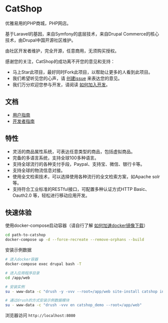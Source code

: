 # CatShop
优雅易用的PHP商城，PHP网店。 

基于Laravel的基因，来自Symfony的底层技术，来自Drupal Commerce的核心技术，由Drupal中国开源社区维护。

由社区开发者维护，完全开源，任意商用，无须购买授权。

感谢您的关注，CatShop的成功离不开您的意见和支持：
- 马上Star此项目，最好同时Fork此项目，以帮助让更多的人看到此项目。
- 我们希望听见您的心声，请 [创建issue](https://github.com/catworking/catshop/issues/new) 来表达您的意见。
- 我们万分欢迎您参与开发，请阅读 [如何加入开发]()。 

## 文档
- [用户指南](docs/user-guide/index.md)
- [开发者指南](docs/dev-guide/index.md)

## 特性
- 灵活的商品属性系统，可表达任意类型的商品，包括虚拟商品。
- 完备的多语言系统，支持全球100多种语言。
- 支持全球流行的各种支付手段，Paypal、支持宝、微信、银行卡等。
- 支持全球的物流信息对接。
- 使用全文检索技术，可以选择使用各种流行的全文检索方案，如Apache solr等。
- 支持符合工业标准的RESTful接口，可配置多种认证方式HTTP Basic、Oauth2.0 等，轻松进行移动应用开发。

## 快速体验

使用docker-compose启动容器（请自行了解 [如何加速docker镜像下载](https://www.baidu.com/s?wd=docker%E5%8A%A0%E9%80%9F)）
```bash
cd path-to-catshop
docker-compose up -d --force-recreate --remove-orphans --build
```

安装示例数据
```bash
# 进入docker容器
docker-compose exec drupal bash -T

# 进入应用程序目录
cd /app/web

# 安装实例
su - www-data -c "drush -y -vvv --root=/app/web site-install catshop install_configure_form.site_default_country=CN install_configure_form.enable_update_status_emails=NULL --db-url=mysql://root:123@mysql:3306/drupal --account-name=admin --account-pass=123 --account-mail=164713332@qq.com --site-name=测试网站 --locale=zh-hans"

# 通过drush的方式安装示例数据模块
su - www-data -c "drush -vvv en catshop_demo --root=/app/web"
```

浏览器访问 `http://localhost:8080`